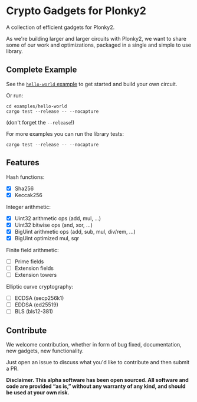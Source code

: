 # Crypto Gadgets for Plonky2

A collection of efficient gadgets for Plonky2.

As we're building larger and larger circuits with Plonky2, we want to share some of our work and optimizations, packaged in a single and simple to use library.

## Complete Example

See the [`hello-world` example](examples/hello-world/) to get started and build your own circuit.

Or run:
```
cd examples/hello-world
cargo test --release -- --nocapture
```
(don't forget the `--release`!)

For more examples you can run the library tests:
```
cargo test --release -- --nocapture
```

## Features

Hash functions:
- [x] Sha256
- [x] Keccak256

Integer arithmetic:
- [x] Uint32 arithmetic ops (add, mul, ...)
- [x] Uint32 bitwise ops (and, xor, ...)
- [x] BigUint arithmetic ops (add, sub, mul, div/rem, ...)
- [x] BigUint optimized mul, sqr

Finite field arithmetic:
- [ ] Prime fields
- [ ] Extension fields
- [ ] Extension towers

Elliptic curve cryptography:
- [ ] ECDSA (secp256k1)
- [ ] EDDSA (ed25519)
- [ ] BLS (bls12-381)

## Contribute

We welcome contribution, whether in form of bug fixed, documentation, new gadgets, new functionality.

Just open an issue to discuss what you'd like to contribute and then submit a PR.

**Disclaimer. This alpha software has been open sourced. All software and code are provided “as is,” without any warranty of any kind, and should be used at your own risk.**
